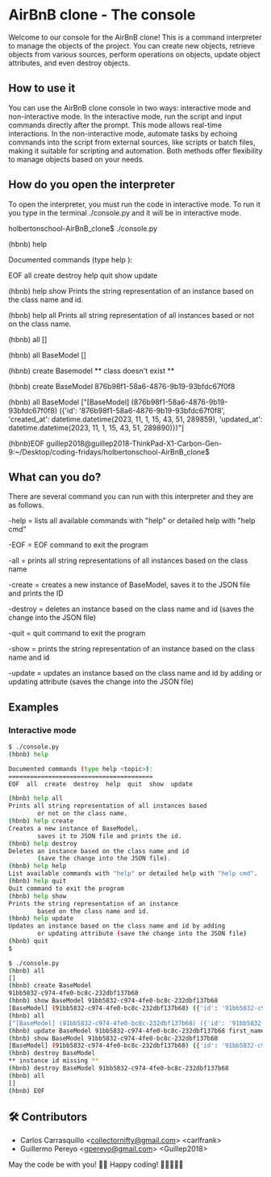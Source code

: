 # AirBnB clone - The console

Welcome to our console for the AirBnB clone! This is a command interpreter to manage the objects of the project. You can create new objects, retrieve objects from various sources, perform operations on objects, update object attributes, and even destroy objects.

## How to use it

You can use the AirBnB clone console in two ways: interactive mode and non-interactive mode. In the interactive mode, run the script and input commands directly after the prompt. This mode allows real-time interactions. In the non-interactive mode, automate tasks by echoing commands into the script from external sources, like scripts or batch files, making it suitable for scripting and automation. Both methods offer flexibility to manage objects based on your needs.

## How do you open the interpreter

To open the interpreter, you must run the code in interactive mode. To run it you type in the terminal ./console.py and it will be in interactive mode.

holbertonschool-AirBnB_clone$ ./console.py

(hbnb) help

Documented commands (type help <topic>):

EOF all create destroy help quit show update

(hbnb) help show
Prints the string representation of an instance
based on the class name and id.

(hbnb) help all
Prints all string representation of all instances based
or not on the class name.

(hbnb) all
[]

(hbnb) all BaseModel
[]

(hbnb) create Basemodel
** class doesn't exist **

(hbnb) create BaseModel
876b98f1-58a6-4876-9b19-93bfdc67f0f8

(hbnb) all BaseModel
["[BaseModel] (876b98f1-58a6-4876-9b19-93bfdc67f0f8) ({'id': '876b98f1-58a6-4876-9b19-93bfdc67f0f8', 'created_at': datetime.datetime(2023, 11, 1, 15, 43, 51, 289859), 'updated_at': datetime.datetime(2023, 11, 1, 15, 43, 51, 289890)})"]

(hbnb)EOF
guillep2018@guillep2018-ThinkPad-X1-Carbon-Gen-9:~/Desktop/coding-fridays/holbertonschool-AirBnB_clone$

## What can you do?

There are several command you can run with this interpreter and they are as follows.

-help = lists all available commands with "help" or detailed help with "help cmd"

-EOF = EOF command to exit the program

-all = prints all string representations of all instances based on the class name

-create = creates a new instance of BaseModel, saves it to the JSON file and prints the ID

-destroy = deletes an instance based on the class name and id (saves the change into the JSON file)

-quit = quit command to exit the program

-show = prints the string representation of an instance based on the class name and id

-update = updates an instance based on the class name and id by adding or updating attribute (saves the change into the JSON file)

## Examples

### Interactive mode

```bash
$ ./console.py
(hbnb) help

Documented commands (type help <topic>):
========================================
EOF  all  create  destroy  help  quit  show  update

(hbnb) help all
Prints all string representation of all instances based
        or not on the class name.
(hbnb) help create
Creates a new instance of BaseModel,
        saves it to JSON file and prints the id.
(hbnb) help destroy
Deletes an instance based on the class name and id
        (save the change into the JSON file).
(hbnb) help help
List available commands with "help" or detailed help with "help cmd".
(hbnb) help quit
Quit command to exit the program
(hbnb) help show
Prints the string representation of an instance
        based on the class name and id.
(hbnb) help update
Updates an instance based on the class name and id by adding
        or updating attribute (save the change into the JSON file)
(hbnb) quit
$
```

```bash
$ ./console.py
(hbnb) all
[]
(hbnb) create BaseModel
91bb5832-c974-4fe0-bc8c-232dbf137b68
(hbnb) show BaseModel 91bb5832-c974-4fe0-bc8c-232dbf137b68
[BaseModel] (91bb5832-c974-4fe0-bc8c-232dbf137b68) ({'id': '91bb5832-c974-4fe0-bc8c-232dbf137b68', 'created_at': datetime.datetime(2023, 11, 2, 12, 27, 12, 479821), 'updated_at': datetime.datetime(2023, 11, 2, 12, 27, 12, 479844)})
(hbnb) all
["[BaseModel] (91bb5832-c974-4fe0-bc8c-232dbf137b68) ({'id': '91bb5832-c974-4fe0-bc8c-232dbf137b68', 'created_at': datetime.datetime(2023, 11, 2, 12, 27, 12, 479821), 'updated_at': datetime.datetime(2023, 11, 2, 12, 27, 12, 479844)})"]
(hbnb) update BaseModel 91bb5832-c974-4fe0-bc8c-232dbf137b68 first_name "Betty"
(hbnb) show BaseModel 91bb5832-c974-4fe0-bc8c-232dbf137b68
[BaseModel] (91bb5832-c974-4fe0-bc8c-232dbf137b68) ({'id': '91bb5832-c974-4fe0-bc8c-232dbf137b68', 'created_at': datetime.datetime(2023, 11, 2, 12, 27, 12, 479821), 'updated_at': datetime.datetime(2023, 11, 2, 12, 27, 12, 479844), 'first_name': 'Betty'})
(hbnb) destroy BaseModel
** instance id missing **
(hbnb) destroy BaseModel 91bb5832-c974-4fe0-bc8c-232dbf137b68
(hbnb) all
[]
(hbnb) EOF
```

## 🛠️ Contributors

- Carlos Carrasquillo \<collectornifty@gmail.com\> \<carlfrank\>
- Guillermo Pereyo \<gpereyo@gmail.com\> \<Guillep2018\>

May the code be with you! 🌌👾
Happy coding! 🚀👨‍💻👩‍💻
